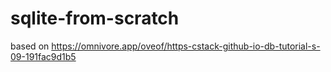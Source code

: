 # sqlite-from-scratch
based on https://omnivore.app/oveof/https-cstack-github-io-db-tutorial-s-09-191fac9d1b5
